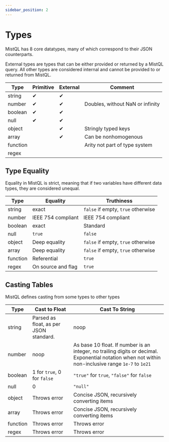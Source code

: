 ```yaml
---
sidebar_position: 2
---
```


# Types

MistQL has 8 core datatypes, many of which correspond to their JSON counterparts.

External types are types that can be either provided or returned by a MistQL query. All other
types are considered internal and cannot be provided to or returned from MistQL. 

| Type     | Primitive | External | Comment                          |
| -------- | --------- | -------- | -------------------------------- |
| string   | ✔         | ✔        |                                  |
| number   | ✔         | ✔        | Doubles, without NaN or infinity |
| boolean  | ✔         | ✔        |                                  |
| null     | ✔         | ✔        |                                  |
| object   |           | ✔        | Stringly typed keys              |
| array    |           | ✔        | Can be nonhomogenous             |
| function |           |          | Arity not part of type system    |
| regex    |           |          |                                  |

## Type Equality

Equality in MistQL is strict, meaning that if two variables have different 
data types, they are considered unequal. 

| Type     | Equality           | Truthiness                         |
| -------- | ------------------ | ---------------------------------- |
| string   | exact              | `false` if empty, `true` otherwise |
| number   | IEEE 754 compliant | IEEE 754 compliant                 |
| boolean  | exact              | Standard                           |
| null     | `true`             | `false`                            |
| object   | Deep equality      | `false` if empty, `true` otherwise |
| array    | Deep equality      | `false` if empty, `true` otherwise |
| function | Referential        | `true`                             |
| regex    | On source and flag | `true`                             |


## Casting Tables

MistQL defines casting from some types to other types

| Type     | Cast to Float               | Cast To String                                     |
| -------- | --------------------------- | -------------------------------------------------- |
| string   | Parsed as float, as per JSON standard. | noop      |
| number   | noop | As base 10 float. If number is an integer, no trailing digits or decimal. Exponential notation when not within non-inclusive range `1e-7` to `1e21` |
| boolean  | 1 for `true`, 0 for `false` | `"true"` for `true`, `"false"` for `false`         |
| null     | 0                           | `"null"`                                           |
| object   | Throws error                | Concise JSON, recursively converting items         |
| array    | Throws error                | Concise JSON, recursively converting items         |
| function | Throws error                | Throws error                                       |
| regex    | Throws error                | Throws error                                       |
